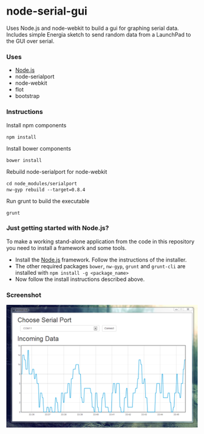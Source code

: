 # node-serial-gui

Uses Node.js and node-webkit to build a gui for graphing serial data.  
Includes simple Energia sketch to send random data from a LaunchPad to the GUI over serial. 

### Uses
* [Node.js](nodejs.org)
* node-serialport
* node-webkit
* flot
* bootstrap

### Instructions

Install npm components  
```shell
npm install
```
Install bower components  
```shell
bower install
```
Rebuild node-serialport for node-webkit  
```shell
cd node_modules/serialport    
nw-gyp rebuild --target=0.8.4
```
Run grunt to build the executable  
```shell
grunt
```

### Just getting started with Node.js?

To make a working stand-alone application from the code in this repository you need to install a framework and some tools.

* Install the [Node.js](nodejs.org) framework. Follow the instructions of the installer.
* The other required packages ```bower```, ```nw-gyp```, ```grunt``` and ```grunt-cli``` are installed with ```npm install -g <package_name>```
* Now follow the install instructions described above.

### Screenshot
![Screenshot](screenshot.png)
